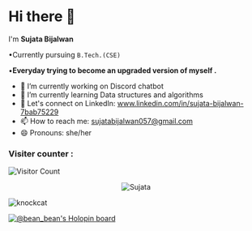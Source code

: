 # Hi there 👋


I'm **Sujata Bijalwan**

•Currently pursuing `B.Tech.(CSE)`

•**Everyday trying to become an upgraded version of myself .**

- 🔭 I’m currently working on Discord chatbot 
- 🌱 I’m currently learning Data structures and algorithms 
- 💬 Let's connect on LinkedIn: www.linkedin.com/in/sujata-bijalwan-7bab75229
- 📫 How to reach me: sujatabijalwan057@gmail.com
- 😄 Pronouns: she/her


### Visiter counter :

![Visitor Count](https://profile-counter.glitch.me/Sujata005/count.svg)

<p align="center"> <img src="https://github-readme-stats.vercel.app/api?username=sujata005&show_icons=true&theme=great-gatsby" alt="Sujata" />
  
  
  <p><img align="center" src="https://github-readme-streak-stats.herokuapp.com/?user=Sujata005&" alt="knockcat" /></p>


  
  [![@bean_bean's Holopin board](https://holopin.io/api/user/board?user=bean_bean)](https://holopin.io/@bean_bean)
